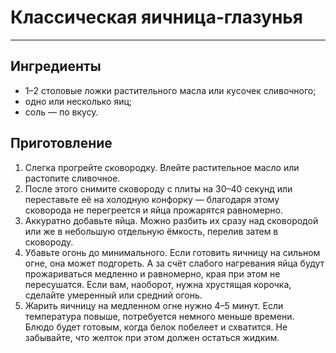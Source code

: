 [//]: # ( Создать локальный репозиторий )
[//]: # ( Добавить файл md с осмысленным содержанием.Например, рецепт какого-то блюда или инструкцию как починить компьютер...)
[//]: # ( Сделать 7-10 коммитов с разными шагами,приложить архив с папкой .git )

# Классическая яичница‑глазунья
---
## Ингредиенты
+ 1–2 столовые ложки растительного масла или кусочек сливочного;
+ одно или несколько яиц;
+ соль — по вкусу.

## Приготовление
1. Слегка прогрейте сковородку. Влейте растительное масло или растопите сливочное.
2. После этого снимите сковороду с плиты на 30–40 секунд или переставьте её на холодную конфорку — благодаря этому сковорода не перегреется и яйца прожарятся равномерно.
3. Аккуратно добавьте яйца. Можно разбить их сразу над сковородой или же в небольшую отдельную ёмкость, перелив затем в сковороду.
4. Убавьте огонь до минимального. Если готовить яичницу на сильном огне, она может подгореть. А за счёт слабого нагревания яйца будут прожариваться медленно и равномерно, края при этом не пересушатся. Если вам, наоборот, нужна хрустящая корочка, сделайте умеренный или средний огонь.
5. Жарить яичницу на медленном огне нужно 4–5 минут. Если температура повыше, потребуется немного меньше времени. Блюдо будет готовым, когда белок побелеет и схватится. Не забывайте, что желток при этом должен остаться жидким.